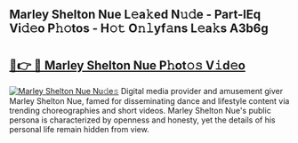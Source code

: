 ## Marley Shelton Nue L𝚎a𝚔ed N𝚞𝚍e - Part-lEq Vi𝚍𝚎o P𝚑𝚘tos - H𝚘𝚝 O𝚗𝚕yf𝚊ns L𝚎a𝚔s A3b6g

# <h2><a href="http://kf10jwo.oniu.top/?m=Marley+Shelton+Nue">🔗👉 🔴 Marley Shelton Nue P𝚑ot𝚘𝚜 V𝚒d𝚎o</a></h2>

[![Marley Shelton Nue Nu𝚍e𝚜](https://i.imgur.com/0qMVB7G.gif)](http://kf10jwo.oniu.top/?m=Marley+Shelton+Nue)
Digital media provider and amusement giver Marley Shelton Nue, famed for disseminating dance and lifestyle content via trending choreographies and short videos. Marley Shelton Nue's public persona is characterized by openness and honesty, yet the details of his personal life remain hidden from view.  
